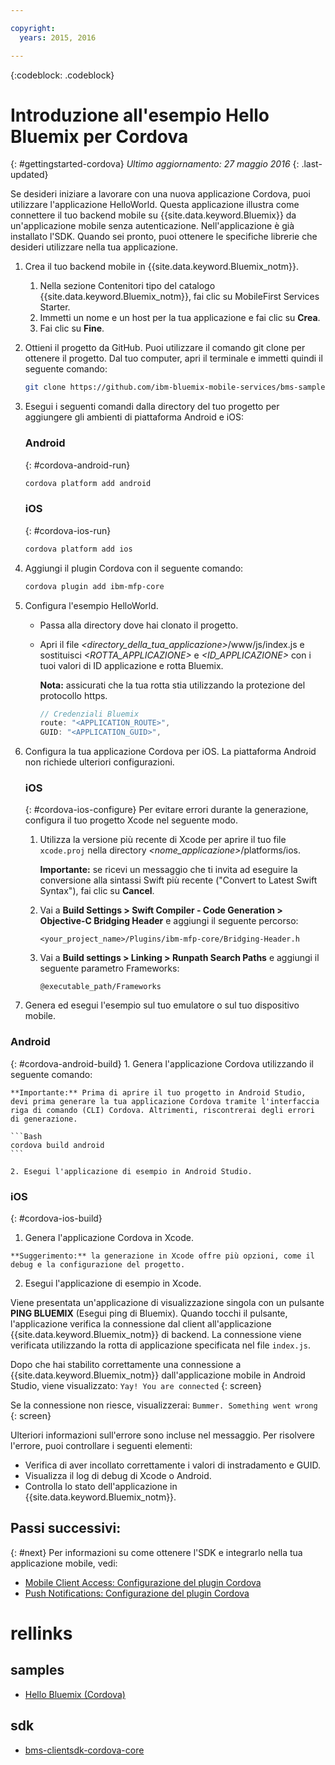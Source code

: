 ```yaml
---

copyright:
  years: 2015, 2016

---
```

<!-- Attribute definitions -->
{:codeblock: .codeblock}

# Introduzione all'esempio Hello Bluemix per Cordova
{: #gettingstarted-cordova}
*Ultimo aggiornamento: 27 maggio 2016*
{: .last-updated}

Se desideri iniziare a lavorare con una nuova applicazione Cordova, puoi utilizzare l'applicazione HelloWorld. Questa applicazione illustra come connettere il tuo backend mobile su {{site.data.keyword.Bluemix}} da un'applicazione mobile senza autenticazione. Nell'applicazione è già installato l'SDK. Quando sei pronto, puoi ottenere le specifiche librerie
    che desideri utilizzare nella tua applicazione.

1. Crea il tuo backend mobile in {{site.data.keyword.Bluemix_notm}}.

	1. Nella sezione Contenitori tipo del catalogo {{site.data.keyword.Bluemix_notm}}, fai clic su MobileFirst Services Starter.
	1. Immetti un nome e un host per la tua applicazione e fai clic su **Crea**.
	1. Fai clic su **Fine**.

2. Ottieni il progetto da GitHub. Puoi utilizzare il comando git clone per ottenere il progetto. Dal tuo computer, apri il terminale e immetti quindi il seguente comando:

	```Bash
	git clone https://github.com/ibm-bluemix-mobile-services/bms-samples-cordova-helloworld
	```

3. Esegui i seguenti comandi dalla directory del tuo progetto per aggiungere gli ambienti di piattaforma Android e iOS:

	### Android
	{: #cordova-android-run}

	```Bash
	cordova platform add android
	```

	### iOS
	{: #cordova-ios-run}

	```Bash
	cordova platform add ios
	```

4. Aggiungi il plugin Cordova con il seguente comando:

	```Bash
	cordova plugin add ibm-mfp-core
	```

5. Configura l'esempio HelloWorld.

	* Passa alla directory dove hai clonato il progetto.
	* Apri il file *&lt;directory_della_tua_applicazione&gt;*/www/js/index.js e sostituisci *&lt;ROTTA_APPLICAZIONE&gt;* e *&lt;ID_APPLICAZIONE&gt;* con i tuoi valori di ID applicazione e rotta Bluemix.

		**Nota:** assicurati che la tua rotta stia utilizzando la protezione del protocollo https.

		```Javascript
		// Credenziali Bluemix
		route: "<APPLICATION_ROUTE>",
		GUID: "<APPLICATION_GUID>",
		```

6. Configura la tua applicazione Cordova per iOS. La piattaforma Android non richiede ulteriori configurazioni.

	### iOS
	{: #cordova-ios-configure}
  Per evitare errori durante la generazione, configura il tuo progetto Xcode nel seguente modo.

	1. Utilizza la versione più recente di Xcode per aprire il tuo file `xcode.proj` nella directory *&lt;nome_applicazione&gt;*/platforms/ios.

		**Importante:** se ricevi un messaggio che ti invita ad eseguire la conversione alla sintassi Swift più recente ("Convert to Latest Swift Syntax"), fai clic su **Cancel**.

	2. Vai a **Build Settings > Swift Compiler - Code Generation > Objective-C Bridging Header** e aggiungi il seguente percorso:

		```
		<your_project_name>/Plugins/ibm-mfp-core/Bridging-Header.h
		```

	3. Vai a **Build settings > Linking > Runpath Search Paths** e aggiungi il seguente parametro Frameworks:

		```
		@executable_path/Frameworks
		```

7. Genera ed esegui l'esempio sul tuo emulatore o sul tuo dispositivo mobile.

  ### Android
  {: #cordova-android-build}
	1. Genera l'applicazione Cordova utilizzando il seguente comando:

    **Importante:** Prima di aprire il tuo progetto in Android Studio, devi prima generare la tua applicazione Cordova tramite l'interfaccia riga di comando (CLI) Cordova. Altrimenti, riscontrerai degli errori di generazione.

	```Bash
	cordova build android
	```

	2. Esegui l'applicazione di esempio in Android Studio.

  ### iOS
  {: #cordova-ios-build}
  1. Genera l'applicazione Cordova in Xcode.

    **Suggerimento:** la generazione in Xcode offre più opzioni, come il debug e la configurazione del progetto.

  2. Esegui l'applicazione di esempio in Xcode.

Viene presentata un'applicazione di visualizzazione singola con un pulsante **PING BLUEMIX** (Esegui ping di Bluemix). Quando tocchi il pulsante, l'applicazione verifica la connessione dal client all'applicazione {{site.data.keyword.Bluemix_notm}} di backend. La connessione viene verificata utilizzando la rotta di applicazione specificata nel file `index.js`.

<!--
![Hello World application successfully connected to Bluemix](images/yayconnected.jpg "Figure 1. Hello World application successfully connected to Bluemix")
-->

  Dopo che hai stabilito correttamente una connessione a {{site.data.keyword.Bluemix_notm}} dall'applicazione mobile in Android Studio, viene visualizzato:
  `Yay! You are connected`
  {: screen}


<!--![Hello World application not connected to Bluemix](images/bummer_android.jpg "Figure 2. Hello World application not connected to Bluemix")-->

Se la connessione non riesce, visualizzerai:
  `Bummer. Something went wrong`
  {: screen}

Ulteriori informazioni sull'errore sono incluse nel messaggio. Per risolvere l'errore, puoi controllare i seguenti elementi:

- Verifica di aver incollato correttamente i valori di instradamento e GUID.
- Visualizza il log di debug di Xcode o Android.
- Controlla lo stato dell'applicazione in {{site.data.keyword.Bluemix_notm}}.

## Passi successivi:
{: #next}
Per informazioni su come ottenere l'SDK e integrarlo nella tua applicazione mobile, vedi:
* [Mobile Client Access: Configurazione del plugin Cordova](../../services/mobileaccess/getting-started-cordova.html)
* [Push Notifications: Configurazione del plugin Cordova](../../services/mobilepush/enablepush_cordova.html#setup_sdk_cordova)

# rellinks

## samples
   * [Hello Bluemix (Cordova)](https://github.com/ibm-bluemix-mobile-services/bms-samples-cordova-helloworld)

## sdk
   * [bms-clientsdk-cordova-core](https://github.com/ibm-bluemix-mobile-services/bms-clientsdk-cordova-plugin-core)

<!--## api
   * [Core API](https://www.{DomainName}/docs/api/content/api/mobilefirst/cordova/core-api-doc/overview-summary.html)
-->
